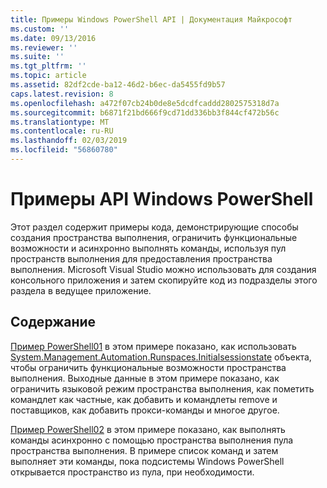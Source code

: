 ```yaml
---
title: Примеры Windows PowerShell API | Документация Майкрософт
ms.custom: ''
ms.date: 09/13/2016
ms.reviewer: ''
ms.suite: ''
ms.tgt_pltfrm: ''
ms.topic: article
ms.assetid: 82df2cde-ba12-46d2-b6ec-da5455fd9b57
caps.latest.revision: 8
ms.openlocfilehash: a472f07cb24b0de8e5dcdfcaddd2802575318d7a
ms.sourcegitcommit: b6871f21bd666f9cd71dd336bb3f844cf472b56c
ms.translationtype: MT
ms.contentlocale: ru-RU
ms.lasthandoff: 02/03/2019
ms.locfileid: "56860780"
---
```

# <a name="windows-powershell-api-samples"></a>Примеры API Windows PowerShell

Этот раздел содержит примеры кода, демонстрирующие способы создания пространства выполнения, ограничить функциональные возможности и асинхронно выполнять команды, используя пул пространств выполнения для предоставления пространства выполнения. Microsoft Visual Studio можно использовать для создания консольного приложения и затем скопируйте код из подразделы этого раздела в ведущее приложение.

## <a name="in-this-section"></a>Содержание

[Пример PowerShell01](./windows-powershell01-sample.md) в этом примере показано, как использовать [System.Management.Automation.Runspaces.Initialsessionstate](/dotnet/api/System.Management.Automation.Runspaces.InitialSessionState) объекта, чтобы ограничить функциональные возможности пространства выполнения. Выходные данные в этом примере показано, как ограничить языковой режим пространства выполнения, как пометить командлет как частные, как добавить и командлеты remove и поставщиков, как добавить прокси-команды и многое другое.

[Пример PowerShell02](./windows-powershell02-sample.md) в этом примере показано, как выполнять команды асинхронно с помощью пространства выполнения пула пространства выполнения. В примере список команд и затем выполняет эти команды, пока подсистемы Windows PowerShell открывается пространство из пула, при необходимости.